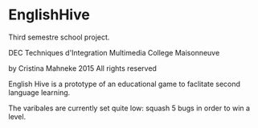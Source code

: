 # EnglishHive

Third semestre school project.

DEC Techniques d'Integration Multimedia
College Maisonneuve

by Cristina Mahneke 2015 All rights reserved

English Hive is a prototype of an educational game to faclitate second language learning.

The varibales are currently set quite low: squash 5 bugs in order to win a level.
